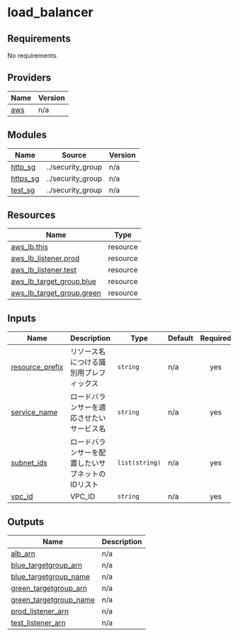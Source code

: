 # load_balancer

<!-- BEGINNING OF PRE-COMMIT-TERRAFORM DOCS HOOK -->
## Requirements

No requirements.

## Providers

| Name | Version |
|------|---------|
| <a name="provider_aws"></a> [aws](#provider\_aws) | n/a |

## Modules

| Name | Source | Version |
|------|--------|---------|
| <a name="module_http_sg"></a> [http\_sg](#module\_http\_sg) | ../security_group | n/a |
| <a name="module_https_sg"></a> [https\_sg](#module\_https\_sg) | ../security_group | n/a |
| <a name="module_test_sg"></a> [test\_sg](#module\_test\_sg) | ../security_group | n/a |

## Resources

| Name | Type |
|------|------|
| [aws_lb.this](https://registry.terraform.io/providers/hashicorp/aws/latest/docs/resources/lb) | resource |
| [aws_lb_listener.prod](https://registry.terraform.io/providers/hashicorp/aws/latest/docs/resources/lb_listener) | resource |
| [aws_lb_listener.test](https://registry.terraform.io/providers/hashicorp/aws/latest/docs/resources/lb_listener) | resource |
| [aws_lb_target_group.blue](https://registry.terraform.io/providers/hashicorp/aws/latest/docs/resources/lb_target_group) | resource |
| [aws_lb_target_group.green](https://registry.terraform.io/providers/hashicorp/aws/latest/docs/resources/lb_target_group) | resource |

## Inputs

| Name | Description | Type | Default | Required |
|------|-------------|------|---------|:--------:|
| <a name="input_resource_prefix"></a> [resource\_prefix](#input\_resource\_prefix) | リソース名につける識別用プレフィックス | `string` | n/a | yes |
| <a name="input_service_name"></a> [service\_name](#input\_service\_name) | ロードバランサーを適応させたいサービス名 | `string` | n/a | yes |
| <a name="input_subnet_ids"></a> [subnet\_ids](#input\_subnet\_ids) | ロードバランサーを配置したいサブネットのIDリスト | `list(string)` | n/a | yes |
| <a name="input_vpc_id"></a> [vpc\_id](#input\_vpc\_id) | VPC\_ID | `string` | n/a | yes |

## Outputs

| Name | Description |
|------|-------------|
| <a name="output_alb_arn"></a> [alb\_arn](#output\_alb\_arn) | n/a |
| <a name="output_blue_targetgroup_arn"></a> [blue\_targetgroup\_arn](#output\_blue\_targetgroup\_arn) | n/a |
| <a name="output_blue_targetgroup_name"></a> [blue\_targetgroup\_name](#output\_blue\_targetgroup\_name) | n/a |
| <a name="output_green_targetgroup_arn"></a> [green\_targetgroup\_arn](#output\_green\_targetgroup\_arn) | n/a |
| <a name="output_green_targetgroup_name"></a> [green\_targetgroup\_name](#output\_green\_targetgroup\_name) | n/a |
| <a name="output_prod_listener_arn"></a> [prod\_listener\_arn](#output\_prod\_listener\_arn) | n/a |
| <a name="output_test_listener_arn"></a> [test\_listener\_arn](#output\_test\_listener\_arn) | n/a |
<!-- END OF PRE-COMMIT-TERRAFORM DOCS HOOK -->
